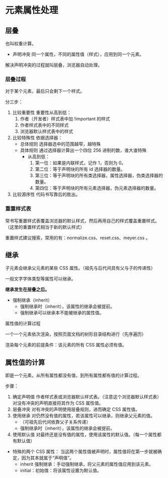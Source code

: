 # 元素属性处理

## 层叠

也叫权重计算。

- 声明冲突
	同一个属性，不同的属性值（样式），应用到同一个元素。

解决声明冲突的过程就叫层叠，浏览器自动处理。

### 层叠过程

对于某个元素，最后只会剩下一个样式。

分三步：

1. 比较重要性
	重要性从高到低：
	1. 作者（开发者）样式表中加 !important 的样式
	2. 作者样式表中的不同样式
	3. 浏览器默认样式表中的样式
2. 比较特殊性
	依据选择器：
	- 总体规则
		选择器选中的范围越窄，越特殊
	- 具体规则
		通过选择器计算出一个四位 256 进制的数，谁大谁特殊
		- 从高到低：
			1. 第一位：如果是内联样式，记作 1，否则为 0。
			2. 第二位：等于声明块的所有 id 选择器的数量。
			3. 第三位：等于声明块的所有类选择器，属性选择器，伪类选择器的数量。
			4. 第四位：等于声明块的所有元素选择器，伪元素选择器的数量。
3. 比较源序性
	代码书写靠后的胜出。

### 重置样式表

常书写重置样式表覆盖浏览器的默认样式，然后再用自己的样式覆盖重置样式。（这里的重置样式相当于新的默认样式）

重置样式建议搜索，常用的有：normalize.css、reset.css、meyer.css 。

## 继承

子元素会继承父元素的某些 CSS 属性。（祖先与后代间具有父与子的传递性）

一般文字字体类型等属性可以继承。

**继承发生在层叠之后。**

- 强制继承（inherit）
	- 强制继承时（inherit），该属性的继承会被提前。
	- 强制继承可以继承本不能被继承的属性值。

属性值的计算过程

一个一个元素依次渲染，按照页面文档的树形目录结构进行（先序遍历）

渲染每个元素的前提条件：该元素的所有 CSS 属性必须有值。

## 属性值的计算

即是一个元素，从所有属性都没有值，到所有属性都有值的计算过程。

步骤：
1. 确定声明值
	作者样式表或浏览器默认样式表。（注意这个浏览器默认样式表）
	对没有冲突的声明直接将其作为 CSS 属性值。
2. 层叠冲突
	对有冲突的声明使用层叠规则，进而确定 CSS 属性值。
3. 使用继承
	对仍然没有值的属性，若该属性可以继承，则继承父元素的值。
	- （可祖先后代间依靠父子关系传递）
	- 强制继承时（inherit），该属性的继承会被提前。
4. 使用默认值
	对最终还是没有值的属性，使用该属性的默认值。（每一个属性都有默认值）
	
- 特殊的两个 CSS 属性：
	当这两个属性值被声明时，属性值将在第一步就被确定，因为其本就属于“声明值”。
	- inherit 强制继承：手动强制继承，将父元素的属性值应用到该元素。
	- initial：初始值：将该属性设置为默认值。